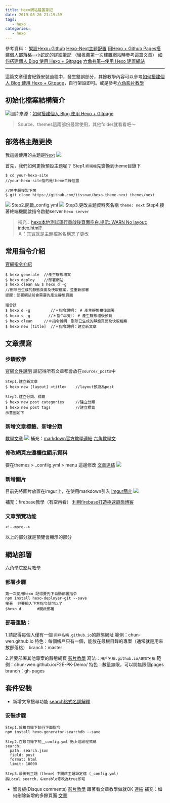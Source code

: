 ```yaml
---
title: Hexo網站建置筆記
date: 2019-08-26 21:19:59
tags:
   - hexo  
categories:
   - hexo
---
```


參考資料：
[架設Hexo+Github](https://hsiangfeng.github.io/hexo/20190411/932826160/)
[Hexo-Next主題配置](https://theme-next.iissnan.com/getting-started.html)
[用Hexo + Github Pages搭建個人部落格--小蛇蛇的詳細筆記](https://yogapan.github.io/2017/08/11/%E7%94%A8Hexo-Github-Pages%E6%90%AD%E5%BB%BA%E5%80%8B%E4%BA%BA%E9%83%A8%E8%90%BD%E6%A0%BC/#more)
（蠻推薦第一次建置網站時參考這篇文章）
[如何搭建個人 Blog 使用 Hexo + Gitpage](https://medium.com/@bebebobohaha/%E4%BD%BF%E7%94%A8-hexo-gitpage-%E6%90%AD%E5%BB%BA%E5%80%8B%E4%BA%BA-blog-5c6ed52f23db)
[六角共筆--使用 Hexo 建置網站](https://paper.dropbox.com/doc/Hexo---Ajm_olac_2CkcQD26G5RlqICAg-7zSMDUvNPffmjdilVv3AA)

- - - -
這篇文章僅會紀錄安裝過程中，發生錯誤部分，其餘教學內容可以參考[如何搭建個人 Blog 使用 Hexo + Gitpage](https://medium.com/@bebebobohaha/%E4%BD%BF%E7%94%A8-hexo-gitpage-%E6%90%AD%E5%BB%BA%E5%80%8B%E4%BA%BA-blog-5c6ed52f23db)，自行架設即可。或是參考[六角影片教學](https://www.youtube.com/watch?v=jOJI9ekTzK8&t=1s)

<!--more-->

## 初始化檔案結構簡介
![](https://i.imgur.com/dnSaiR2.png)圖片來源：[如何搭建個人 Blog 使用 Hexo + Gitpage
](https://medium.com/@bebebobohaha/%E4%BD%BF%E7%94%A8-hexo-gitpage-%E6%90%AD%E5%BB%BA%E5%80%8B%E4%BA%BA-blog-5c6ed52f23db)
>Source、themes這兩部份最常使用，其他folder就看看吧～ 


## 部落格主題更換
我這邊使用的主題是[Next](https://theme-next.iissnan.com/)
![](https://i.imgur.com/b28TAf1.png)

首先，我們如何更換預設主題呢？
Step1.`終端機`先簽換到theme目錄下
```git
$ cd your-hexo-site 
//your-hexo-site指的是theme目錄位置

//將主題複製下來
$ git clone https://github.com/iissnan/hexo-theme-next themes/next
```
![](https://i.imgur.com/KzCP9rG.png)
Step2.開啟_config.yml
![](https://i.imgur.com/s34l8SO.png)
Step3.更改主題資料夾名稱
`theme: next`
Step4.接著終端機開啟指令啟動server
`hexo server`
> 補充：[hexo本地測試運行重啟後頁面空白,提示: WARN No layout: index.html?](https://www.zhihu.com/question/38781463)  
> Ａ：其實就是主題檔案名稱忘了更改  

## 常用指令介紹
[官網指令介紹](https://hexo.io/zh-tw/docs/commands)
```git
$ hexo generate  //產生靜態檔案
$ hexo deploy    //部署網站
$ hexo clean && $ hexo d -g  
//刪除已生成的靜態頁面及快取檔案，並重新部署
提醒：部署網站前會需要先產生靜態頁面

組合技
$ hexo d -g         //＊指令說明： # 產生靜態檔後部署
$ hexo s -g        //＊指令說明： # 產生靜態檔後預覽
$ hexo clean     //＊指令說明：刪除已生成的靜態頁面及快取檔案
$ hexo new [title]  //＊指令說明：建立新文章
```

## 文章撰寫
### 步驟教學
[官網文件說明](https://hexo.io/zh-tw/docs/writing.html)
請記得所有文章都會放在`source/_posts`中
```git
Step1.建立新文章
$ hexo new [layout] <title>    //layout預設為post

Step2.建立分類、標籤
$ hexo new post categories     //建立分類
$ hexo new post tags           //建立標籤
示意圖如下
```

### 新增文章標籤、新增分類
 [教學文章](https://linlif.github.io/2017/05/27/Hexo%E4%BD%BF%E7%94%A8%E6%94%BB%E7%95%A5-%E6%B7%BB%E5%8A%A0%E5%88%86%E7%B1%BB%E5%8F%8A%E6%A0%87%E7%AD%BE/)
![](https://i.imgur.com/4SGFZ1n.png)
補充：[markdown官方教學連結](https://markdown.tw/#img) [六角教學文](https://ithelp.ithome.com.tw/articles/10203758?sc=iThelpR)

### 修改網頁左邊欄位顯示資料
要在themes > _confiig.yml > menu 這邊修改 [文章連結](https://github.com/iissnan/hexo-theme-next/wiki/%E5%88%9B%E5%BB%BA%E6%A0%87%E7%AD%BE%E4%BA%91%E9%A1%B5%E9%9D%A2)
![](https://i.imgur.com/enUkxao.png)

### 新增圖片
目前先將圖片放置在imgur上，在使用markdown引入
[Imgur簡介](https://free.com.tw/imgur/)
![](https://i.imgur.com/zi19VxG.png)

補充：firebase教學（有空再看）
[利用firebase打造極速靜態博客](https://blog.erguotou.me/hexo-on-firebase.html)

### 文章預覽功能
`<!--more-->`
<!--more-->以上的部分就是預覽會顯示的部分

## 網站部署
[六角學院影片教學](https://youtu.be/jOJI9ekTzK8?t=2110)
### 部署步驟
```git
第一次使用hexo 記得要先下自動部署指令
npm install hexo-deployer-git --save
接著  只要輸入下方指令就可以了
$hexo d       #開啟部署
```

### 部署重點：
1.請記得每個人僅有一個 `用戶名稱.github.io`的靜態網址
範例：chun-wen.github.io
特色：每個帳戶只有一個，能放在最根目錄的專案（通常就是用來放部落格）
branch：master

2.若要部署其他專案的靜態網頁 [影片教學](https://youtu.be/jOJI9ekTzK8?t=2395)
寫法：`用戶名稱.github.io/專案名稱`
範例：chun-wen.github.io/F2E-PK-Demo/
特色：數量無限，可以開無限個pages
branch：gh-pages

## 套件安裝
* 新增文章搜尋功能 [search格式名詞解釋](https://hsiangfeng.github.io/hexo/20190411/932826160/)
### 安裝步驟 
```git
Step1.於根目錄下執行下面指令
npm install hexo-generator-searchdb --save

Step2.在最目錄下的＿config.yml 貼上這段程式碼
search:
  path: search.json
  field: post
  format: html
  limit: 10000

Step3.最後到主題（theme）中開啟主題設定檔 (_config.yml)
將Local search，中enable修改為true即可

```
* 留言板(Disqus comments) [影片教學](https://youtu.be/jOJI9ekTzK8?t=3384)
跟著看文章教學做就OK [連結](https://yogapan.github.io/2017/08/11/%E7%94%A8Hexo-Github-Pages%E6%90%AD%E5%BB%BA%E5%80%8B%E4%BA%BA%E9%83%A8%E8%90%BD%E6%A0%BC/#more)
補充：如何刪除新增的多餘頁面 [文章](https://https-chun-wen-github-io.disqus.com/admin/settings/advanced/)






